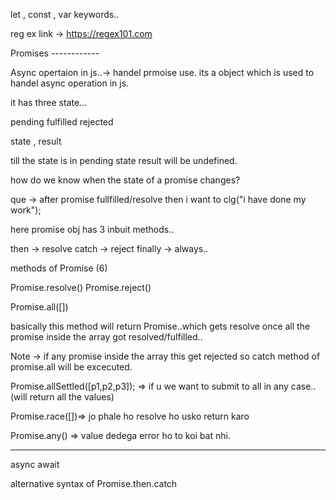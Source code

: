 let , const , var keywords..

reg ex link  -> https://regex101.com

Promises ------------

Async opertaion in js..-> handel prmoise use.
its  a object which is used to handel async operation in js.

it has three state...

pending
fulfilled
rejected

state ,
result

till the state is in pending state result will be undefined.

how do we know when the state of a promise changes?

que -> after promise fullfilled/resolve then i want to clg("i have  done my work");

here promise obj has 3 inbuit methods..

then -> resolve
catch -> reject
finally -> always..



methods of Promise (6)


Promise.resolve()
Promise.reject()

Promise.all([])

basically this method will return Promise..which gets resolve once all the promise inside the array
got resolved/fulfilled..


Note -> if any promise inside the array this get rejected so catch method of 
promise.all will be excecuted.


Promise.allSettled([p1,p2,p3]); => if u we want to submit to all in any case..(will return all the values)

Promise.race([])=> jo phale ho resolve ho usko return karo

Promise.any() => value dedega error ho to koi bat nhi.

----------------------

async await

alternative syntax of Promise.then.catch








